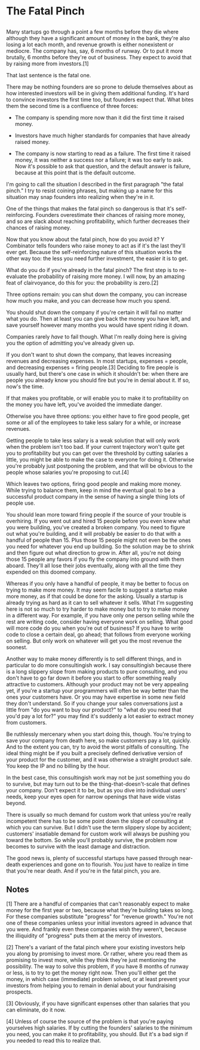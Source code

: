 # The Fatal Pinch
## 
Many startups go through a point a few months before they die where although they have a significant amount of money in the bank, they're also losing a lot each month, and revenue growth is either nonexistent or mediocre. The company has, say, 6 months of runway. Or to put it more brutally, 6 months before they're out of business. They expect to avoid that by raising more from investors.[1]

That last sentence is the fatal one.

There may be nothing founders are so prone to delude themselves about as how interested investors will be in giving them additional funding. It's hard to convince investors the first time too, but founders expect that. What bites them the second time is a confluence of three forces:

* The company is spending more now than it did the first time it raised money.

* Investors have much higher standards for companies that have already raised money.

* The company is now starting to read as a failure. The first time it raised money, it was neither a success nor a failure; it was too early to ask. Now it's possible to ask that question, and the default answer is failure, because at this point that is the default outcome.

I'm going to call the situation I described in the first paragraph "the fatal pinch." I try to resist coining phrases, but making up a name for this situation may snap founders into realizing when they're in it.

One of the things that makes the fatal pinch so dangerous is that it's self-reinforcing. Founders overestimate their chances of raising more money, and so are slack about reaching profitability, which further decreases their chances of raising money.

Now that you know about the fatal pinch, how do you avoid it? Y Combinator tells founders who raise money to act as if it's the last they'll ever get. Because the self-reinforcing nature of this situation works the other way too: the less you need further investment, the easier it is to get.

What do you do if you're already in the fatal pinch? The first step is to re-evaluate the probability of raising more money. I will now, by an amazing feat of clairvoyance, do this for you: the probability is zero.[2]

Three options remain: you can shut down the company, you can increase how much you make, and you can decrease how much you spend.

You should shut down the company if you're certain it will fail no matter what you do. Then at least you can give back the money you have left, and save yourself however many months you would have spent riding it down.

Companies rarely *have* to fail though. What I'm really doing here is giving you the option of admitting you've already given up.

If you don't want to shut down the company, that leaves increasing revenues and decreasing expenses. In most startups, expenses = people, and decreasing expenses = firing people.[3] Deciding to fire people is usually hard, but there's one case in which it shouldn't be: when there are people you already know you should fire but you're in denial about it. If so, now's the time.

If that makes you profitable, or will enable you to make it to profitability on the money you have left, you've avoided the immediate danger.

Otherwise you have three options: you either have to fire good people, get some or all of the employees to take less salary for a while, or increase revenues.

Getting people to take less salary is a weak solution that will only work when the problem isn't too bad. If your current trajectory won't quite get you to profitability but you can get over the threshold by cutting salaries a little, you might be able to make the case to everyone for doing it. Otherwise you're probably just postponing the problem, and that will be obvious to the people whose salaries you're proposing to cut.[4]

Which leaves two options, firing good people and making more money. While trying to balance them, keep in mind the eventual goal: to be a successful product company in the sense of having a single thing lots of people use.

You should lean more toward firing people if the source of your trouble is overhiring. If you went out and hired 15 people before you even knew what you were building, you've created a broken company. You need to figure out what you're building, and it will probably be easier to do that with a handful of people than 15. Plus those 15 people might not even be the ones you need for whatever you end up building. So the solution may be to shrink and then figure out what direction to grow in. After all, you're not doing those 15 people any favors if you fly the company into ground with them aboard. They'll all lose their jobs eventually, along with all the time they expended on this doomed company.

Whereas if you only have a handful of people, it may be better to focus on trying to make more money. It may seem facile to suggest a startup make more money, as if that could be done for the asking. Usually a startup is already trying as hard as it can to sell whatever it sells. What I'm suggesting here is not so much to try harder to make money but to try to make money in a different way. For example, if you have only one person selling while the rest are writing code, consider having everyone work on selling. What good will more code do you when you're out of business? If you have to write code to close a certain deal, go ahead; that follows from everyone working on selling. But only work on whatever will get you the most revenue the soonest.

Another way to make money differently is to sell different things, and in particular to do more consultingish work. I say consultingish because there is a long slippery slope from making products to pure consulting, and you don't have to go far down it before you start to offer something really attractive to customers. Although your product may not be very appealing yet, if you're a startup your programmers will often be way better than the ones your customers have. Or you may have expertise in some new field they don't understand. So if you change your sales conversations just a little from "do you want to buy our product?" to "what do you need that you'd pay a lot for?" you may find it's suddenly a lot easier to extract money from customers.

Be ruthlessly mercenary when you start doing this, though. You're trying to save your company from death here, so make customers pay a lot, quickly. And to the extent you can, try to avoid the worst pitfalls of consulting. The ideal thing might be if you built a precisely defined derivative version of your product for the customer, and it was otherwise a straight product sale. You keep the IP and no billing by the hour.

In the best case, this consultingish work may not be just something you do to survive, but may turn out to be the thing-that-doesn't-scale that defines your company. Don't expect it to be, but as you dive into individual users' needs, keep your eyes open for narrow openings that have wide vistas beyond.

There is usually so much demand for custom work that unless you're really incompetent there has to be some point down the slope of consulting at which you can survive. But I didn't use the term slippery slope by accident; customers' insatiable demand for custom work will always be pushing you toward the bottom. So while you'll probably survive, the problem now becomes to survive with the least damage and distraction.

The good news is, plenty of successful startups have passed through near-death experiences and gone on to flourish. You just have to realize in time that you're near death. And if you're in the fatal pinch, you are.

## Notes

[1]
There are a handful of companies that can't reasonably expect to make money for the first year or two, because what they're building takes so long. For these companies substitute "progress" for "revenue growth." You're not one of these companies unless your initial investors agreed in advance that you were. And frankly even these companies wish they weren't, because the illiquidity of "progress" puts them at the mercy of investors.

[2]
There's a variant of the fatal pinch where your existing investors help you along by promising to invest more. Or rather, where you read them as promising to invest more, while they think they're just mentioning the possibility. The way to solve this problem, if you have 8 months of runway or less, is to try to get the money right now. Then you'll either get the money, in which case (immediate) problem solved, or at least prevent your investors from helping you to remain in denial about your fundraising prospects.

[3]
Obviously, if you have significant expenses other than salaries that you can eliminate, do it now.

[4]
Unless of course the source of the problem is that you're paying yourselves high salaries. If by cutting the founders' salaries to the minimum you need, you can make it to profitability, you should. But it's a bad sign if you needed to read this to realize that.